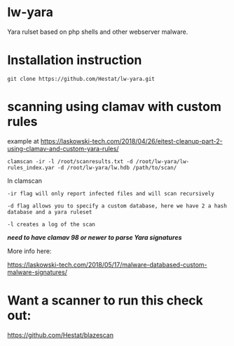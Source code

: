 # lw-yara

Yara rulset based on php shells and other webserver malware. 

# Installation instruction

 ```git clone https://github.com/Hestat/lw-yara.git```

# scanning using clamav with custom rules

example at https://laskowski-tech.com/2018/04/26/eitest-cleanup-part-2-using-clamav-and-custom-yara-rules/


 ```clamscan -ir -l /root/scanresults.txt -d /root/lw-yara/lw-rules_index.yar -d /root/lw-yara/lw.hdb /path/to/scan/```

In clamscan 

```-ir flag will only report infected files and will scan recursively```

```-d flag allows you to specify a custom database, here we have 2 a hash database and a yara ruleset```

```-l creates a log of the scan```

***need to have clamav 98 or newer to parse Yara signatures***

More info here:

https://laskowski-tech.com/2018/05/17/malware-databased-custom-malware-signatures/




# Want a scanner to run this check out:

https://github.com/Hestat/blazescan


